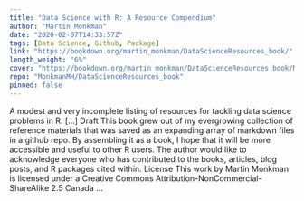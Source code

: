 ```yaml
---
title: "Data Science with R: A Resource Compendium"
author: "Martin Monkman"
date: "2020-02-07T14:33:57Z"
tags: [Data Science, Github, Package]
link: "https://bookdown.org/martin_monkman/DataScienceResources_book/"
length_weight: "6%"
cover: "https://bookdown.org/martin_monkman/DataScienceResources_book/Moralia_in_Job_MS_dragonslayer.jpg"
repo: "MonkmanMH/DataScienceResources_book"
pinned: false
---
```


A modest and very incomplete listing of resources for tackling data science problems in R. [...] Draft This book grew out of my evergrowing collection of reference materials that was saved as an expanding array of markdown files in a github repo. By assembling it as a book, I hope that it will be more accessible and useful to other R users. The author would like to acknowledge everyone who has contributed to the books, articles, blog posts, and R packages cited within. License This work by Martin Monkman is licensed under a Creative Commons Attribution-NonCommercial-ShareAlike 2.5 Canada ...
